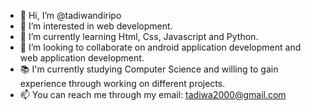 - 👋 Hi, I’m @tadiwandiripo
- 👀 I’m interested in web development.
- 🌱 I’m currently learning Html, Css, Javascript and Python.
- 💞️ I’m looking to collaborate on android application development and web application development.
- 📚 I'm currently studying Computer Science and willing to gain experience through working on different projects.
- 📫 You can reach me through my email: tadiwa2000@gmail.com

<!---
bluedragon19/bluedragon19 is a ✨ special ✨ repository because its `README.md` (this file) appears on your GitHub profile.
You can click the Preview link to take a look at your changes.
--->
